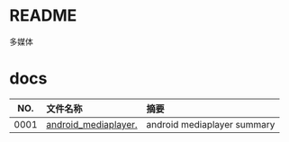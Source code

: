 # README

多媒体

# docs

NO.  |文件名称|摘要
:---:|:--|:--
0001 | [android_mediaplayer.](docs/0001_android_mediaplayer..md) | android mediaplayer summary
